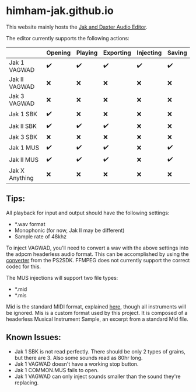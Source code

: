 # himham-jak.github.io

This website mainly hosts the <a href="https://himham-jak.github.io/gamefile_reader.html">Jak and Daxter Audio Editor</a>.

The editor currently supports the following actions: 

|               | Opening       | Playing       | Exporting    | Injecting      | Saving       |
| ------------- | ------------- |  ------------- | ------------- | ------------- | ------------- |
| Jak 1 VAGWAD  |           ✔️  |           ✔️  |           ✔️  |           ✔️  |           ✔️  |
| Jak II VAGWAD  |           ❌  |           ❌  |           ❌  |           ❌  |           ❌  |
| Jak 3 VAGWAD  |           ❌  |           ❌  |           ❌  |           ❌  |           ❌  |
| Jak 1 SBK     |           ✔️  |           ❌  |           ❌  |           ❌  |           ❌  |
| Jak II SBK     |           ✔️  |           ✔️  |           ✔️  |           ❌  |           ❌  |
| Jak 3 SBK     |           ❌  |           ❌  |           ❌  |           ❌  |           ❌  |
| Jak 1 MUS     |           ✔️  |           ✔️  |           ✔️  |           ❌  |           ✔️  |
| Jak II MUS     |           ✔️  |           ✔️  |           ✔️  |           ❌  |           ✔️  |
| Jak X Anything |           ❌  |           ❌  |           ❌  |           ❌  |           ❌  |

## Tips:

All playback for input and output should have the following settings:
- *.wav format
- Monophonic (for now, Jak II may be different)
- Sample rate of 48khz

To inject VAGWAD, you'll need to convert a wav with the above settings into the adpcm headerless audio format. This can be accomplished by using 
the <a href="https://github.com/himham-jak/adpcm/">converter</a> from the PS2SDK. FFMPEG does not currently support the correct codec for this.

The MUS injections will support two file types:
- *.mid
- *.mis

Mid is the standard MIDI format, explained <a href="">here</a>, though all instruments will be ignored.
Mis is a custom format used by this project. It is composed of a headerless Musical Instrument Sample, an excerpt from a standard Mid file.

## Known Issues:
- Jak 1 SBK is not read perfectly. There should be only 2 types of grains, but there are 3. Also some sounds read as 80hr long.
- Jak 1 VAGWAD doesn't have a working stop button.
- Jak 1 COMMON.MUS fails to open.
- Jak 1 VAGWAD can only inject sounds smaller than the sound they're replacing.
